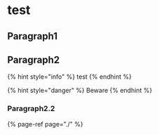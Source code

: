 # test

## Paragraph1

## Paragraph2

{% hint style="info" %}
test
{% endhint %}

{% hint style="danger" %}
Beware
{% endhint %}

### Paragraph2.2

{% page-ref page="./" %}
